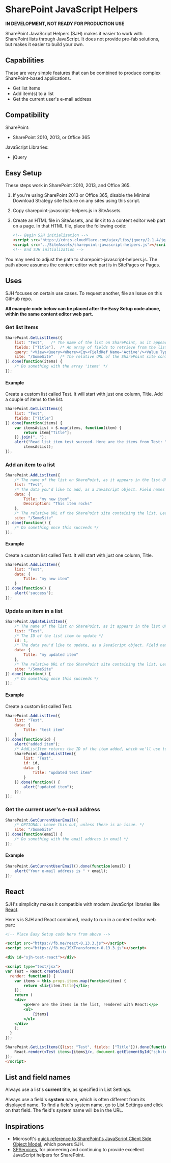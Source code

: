 # SharePoint JavaScript Helpers

**IN DEVELOPMENT, NOT READY FOR PRODUCTION USE**

SharePoint JavaScript Helpers (SJH) makes it easier to work with SharePoint lists through JavaScript. It does not provide pre-fab solutions, but makes it easier to build your own.

## Capabilities

These are very simple features that can be combined to produce complex SharePoint-based applications.

- Get list items
- Add item(s) to a list
- Get the current user's e-mail address

## Compatibility

SharePoint:

- SharePoint 2010, 2013, or Office 365

JavaScript Libraries:

- jQuery

## Easy Setup

These steps work in SharePoint 2010, 2013, and Office 365.

1. If you're using SharePoint 2013 or Office 365, disable the Minimal Download Strategy site feature on any sites using this script.

2. Copy sharepoint-javascript-helpers.js in SiteAssets.

3. Create an HTML file in SiteAssets, and link it to a content editor web part on a page. In that HTML file, place the following code:
	```html
	<!-- Begin SJH initialization -->
	<script src="https://cdnjs.cloudflare.com/ajax/libs/jquery/2.1.4/jquery.min.js"></script>
	<script src="../SiteAssets/sharepoint-javascript-helpers.js"></script>
	<!-- End SJH initialization -->
	```
You may need to adjust the path to sharepoint-javascript-helpers.js. The path above assumes the content editor web part is in SitePages or Pages.

## Uses

SJH focuses on certain use cases. To request another, file an Issue on this GitHub repo.

**All example code below can be placed after the Easy Setup code above, within the same content editor web part.**

### Get list items

```javascript
SharePoint.GetListItems({
    list: "Test",	/* The name of the list on SharePoint, as it appears in the list URL. */
    fields: ["Title"],	/* An array of fields to retrieve from the list. */
    query: "<View><Query><Where><Eq><FieldRef Name='Active'/><Value Type='Boolean'>1</Value></Eq></Where></Query></View>",	 /* OPTIONAL: A query to filter, sort, or limit the list items returned. It is written in CAML, Microsoft's preferred method for querying SharePoint lists. Leave this out to return all. */
    site: "/SomeSite"	/* The relative URL of the SharePoint site containing the list. Leave this out to use the current site. */
}).done(function(items) {
    /* Do something with the array 'items' */
});
```

#### Example

Create a custom list called Test. It will start with just one column, Title. Add a couple of items to the list.

```javascript
SharePoint.GetListItems({
    list: "Test",
    fields: ["Title"]
}).done(function(items) {
    var itemsAsList = $.map(items, function(item) {
        return item["Title"];
    }).join(", ");
    alert("Read list item test succeed. Here are the items from Test: " +
        itemsAsList);
});
```
### Add an item to a list

```javascript
SharePoint.AddListItem({
    /* The name of the list on SharePoint, as it appears in the list URL. */
    list: "Test",
    /* The data you'd like to add, as a JavaScript object. Field names must match the system names of the fields (see section below called List and Field Names. */
    data: {
        Title: "my new item",
        Description: "This item rocks"
    },
    /* The relative URL of the SharePoint site containing the list. Leave this out to use the current site. */
    site: "/SomeSite"
}).done(function() {
    /* Do something once this succeeds */
});
```

#### Example

Create a custom list called Test. It will start with just one column, Title.

```javascript
SharePoint.AddListItem({
    list: "Test",
    data: {
        Title: "my new item"
    }
}).done(function() {
    alert('success');
});
```

### Update an item in a list

```javascript
SharePoint.UpdateListItem({
    /* The name of the list on SharePoint, as it appears in the list URL. */
    list: "Test",
    /* The ID of the list item to update */
    id: 1,
    /* The data you'd like to update, as a JavaScript object. Field names must match the system names of the fields (see section below called List and Field Names. */
    data: {
        Title: "my updated item"
    },
    /* The relative URL of the SharePoint site containing the list. Leave this out to use the current site. */
    site: "/SomeSite"
}).done(function() {
    /* Do something once this succeeds */
});
```

#### Example

Create a custom list called Test.

```javascript
SharePoint.AddListItem({
    list: "Test",
    data: {
        Title: "test item"
    }
}).done(function(id) {
    alert("added item");
    /* AddListItem returns the ID of the item added, which we'll use to update that item */
    SharePoint.UpdateListItem({
        list: "Test",
        id: id,
        data: {
            Title: "updated test item"
        }
    }).done(function() {
        alert("updated item");
    });
});
```

### Get the current user's e-mail address

```javascript
SharePoint.GetCurrentUserEmail({
    /* OPTIONAL: Leave this out, unless there is an issue. */
    site: "/SomeSite"
}).done(function(email) {
    /* Do something with the email address in email */
});
```

#### Example

```javascript
SharePoint.GetCurrentUserEmail().done(function(email) {
    alert("Your e-mail address is " + email);
});
```

## React

SJH's simplicity makes it compatible with modern JavaScript libraries like [React](http://facebook.github.io/react/).

Here's is SJH and React combined, ready to run in a content editor web part:

```html
<!-- Place Easy Setup code here from above -->

<script src="https://fb.me/react-0.13.3.js"></script>
<script src="https://fb.me/JSXTransformer-0.13.3.js"></script>

<div id="sjh-test-react"></div>

<script type="text/jsx">
var Test = React.createClass({
  render: function() {
	var items = this.props.items.map(function(item) {
		return <li>{item.Title}</li>;
	});
	return (
	<div>
		<p>Here are the items in the list, rendered with React:</p>
		<ul>
			{items}
		</ul>
	</div>
	);
  }
});

SharePoint.GetListItems({list: "Test", fields: ["Title"]}).done(function(items) {
	React.render(<Test items={items}/>, document.getElementById("sjh-test-react"));
});
</script>
```

## List and field names

Always use a list's **current** title, as specified in List Settings.

Always use a field's **system** name, which is often different from its displayed name. To find a field's system name, go to List Settings and click on that field. The field's system name will be in the URL.

## Inspirations

- Microsoft's [quick reference to SharePoint's JavaScript Client Side Object Model](https://msdn.microsoft.com/en-us/library/office/jj163201.aspx), which powers SJH.
- [SPServices](https://spservices.codeplex.com/), for pioneering and continuing to provide excellent JavaScript helpers for SharePoint.
